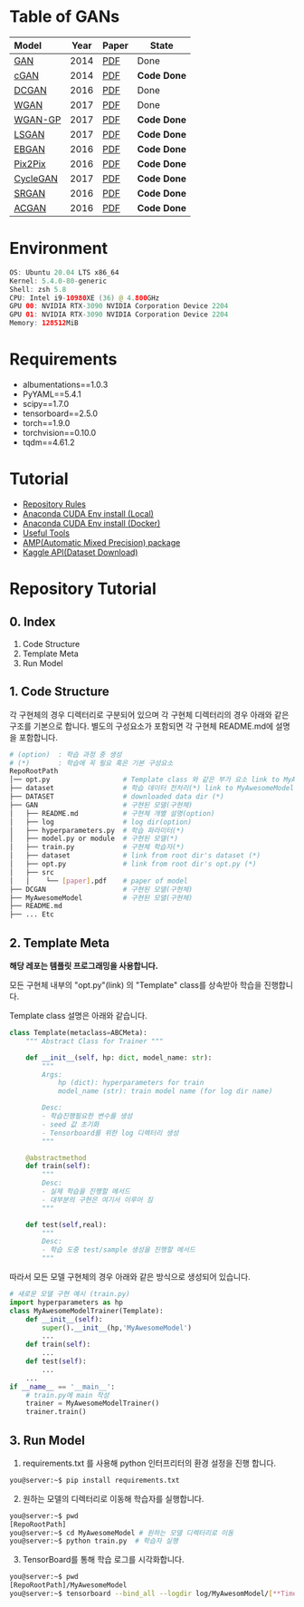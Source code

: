 # **Table of GANs**

| Model                            | Year | Paper                                         | State         |
| :------------------------------- | ---- | --------------------------------------------- | ------------- |
| [GAN](./GAN/src/README.pdf)      | 2014 | [PDF](./GAN/src/paper_GAN.pdf)                | Done          |
| [cGAN](./cGAN/README.md)         | 2014 | [PDF](./cGAN/src/paper-Conditional%20GAN.pdf) | **Code Done** |
| [DCGAN](./DCGAN/README.md)       | 2016 | [PDF](./DCGAN/src/paper-DCGAN.pdf)            | Done          |
| [WGAN](./WGAN/README.md)         | 2017 | [PDF](./WGAN/src/paper-WGAN.pdf)              | Done          |
| [WGAN-GP](./WGAN-GP/README.md)   | 2017 | [PDF](./WGAN-GP/src/paper-WGAN-GP.pdf)        | **Code Done** |
| [LSGAN](./LSGAN/README.md)       | 2017 | [PDF](./LSGAN/src/paper-LSGAN.pdf)            | **Code Done** |
| [EBGAN](./EBGAN/README.md)       | 2016 | [PDF](./EBGAN/src/paper-EBGAN.pdf)            | **Code Done** |
| [Pix2Pix](./Pix2Pix/README.md)   | 2016 | [PDF](./Pix2Pix/src/paper-Pix2Pix.pdf)        | **Code Done** |
| [CycleGAN](./CycleGAN/README.md) | 2017 | [PDF](./CycleGAN/src/paper-CycleGAN.pdf)      | **Code Done** |
| [SRGAN](./SRGAN/README.md)       | 2016 | [PDF](./SRGAN/src/paper-paper-SRGAN.pdf)      | **Code Done** |
| [ACGAN](./ACGAN/README.md)       | 2016 | [PDF](./ACGAN/src/paper-paper-ACGAN.pdf)      | **Code Done** |

# **Environment**

```swift
OS: Ubuntu 20.04 LTS x86_64
Kernel: 5.4.0-80-generic
Shell: zsh 5.8
CPU: Intel i9-10980XE (36) @ 4.800GHz
GPU 00: NVIDIA RTX-3090 NVIDIA Corporation Device 2204
GPU 01: NVIDIA RTX-3090 NVIDIA Corporation Device 2204
Memory: 128512MiB
```

# **Requirements**

- albumentations==1.0.3
- PyYAML==5.4.1
- scipy==1.7.0
- tensorboard==2.5.0
- torch==1.9.0
- torchvision==0.10.0
- tqdm==4.61.2

# **Tutorial**

- [Repository Rules](./Rules.md)
- [Anaconda CUDA Env install (Local)](<./Tutorial/Anaconda%20CUDA%20Env%20install(local).md>)
- [Anaconda CUDA Env install (Docker)](<./Tutorial/Anaconda%20CUDA%20Env%20install(docker).md>)
- [Useful Tools](./Tutorial/Tools.md)
- [AMP(Automatic Mixed Precision) package](https://pytorch.org/docs/stable/notes/amp_examples.html)
- [Kaggle API(Dataset Download)](./Tutorial/Kaggle%20cli%20tool.md)

# Repository Tutorial

## 0. Index

1. Code Structure
2. Template Meta
3. Run Model

## 1. Code Structure

각 구현체의 경우 디렉터리로 구분되어 있으며 각 구현체 디렉터리의 경우 아래와 같은 구조를 기본으로 합니다. 별도의 구성요소가 포함되면 각 구현체 README.md에 설명을 포함합니다.

```bash
# (option)  : 학습 과정 중 생성
# (*)       : 학습에 꼭 필요 혹은 기본 구성요소
RepoRootPath
│── opt.py                  # Template class 와 같은 부가 요소 link to MyAwesomeModel's
├── dataset                 # 학습 데이터 전처리(*) link to MyAwesomeModel's
├── DATASET                 # downloaded data dir (*)
├── GAN                     # 구현된 모델(구현체)
│   ├── README.md           # 구현체 개별 설명(option)
│   ├── log                 # log dir(option)
│   ├── hyperparameters.py  # 학습 파라미터(*)
│   ├── model.py or module  # 구현된 모델(*)
│   ├── train.py            # 구현체 학습자(*)
│   ├── dataset             # link from root dir's dataset (*)
│   ├── opt.py              # link from root dir's opt.py (*)
│   ├── src
│   │    └── [paper].pdf    # paper of model
├── DCGAN                   # 구현된 모델(구현체)
├── MyAwesomeModel          # 구현된 모델(구현체)
├── README.md
├── ... Etc
```

## 2. Template Meta

**해당 레포는 템플릿 프로그래밍을 사용합니다.**

모든 구현체 내부의 "opt.py"(link) 의 "Template" class를 상속받아 학습을 진행합니다.

Template class 설명은 아래와 같습니다.

```python
class Template(metaclass=ABCMeta):
    """ Abstract Class for Trainer """

    def __init__(self, hp: dict, model_name: str):
        """
        Args:
            hp (dict): hyperparameters for train
            model_name (str): train model name (for log dir name)

        Desc:
        - 학습진행필요한 변수를 생성
        - seed 값 초기화
        - Tensorboard를 위한 log 디렉터리 생성
        """

    @abstractmethod
    def train(self):
        """
        Desc:
        - 실제 학습을 진행할 메서드
        - 대부분의 구현은 여기서 이루어 짐
        """

    def test(self,real):
        """
        Desc:
        - 학습 도중 test/sample 생성을 진행할 메서드
        """
```

따라서 모든 모델 구현체의 경우 아래와 같은 방식으로 생성되어 있습니다.

```python
# 새로운 모델 구현 예시 (train.py)
import hyperparameters as hp
class MyAwesomeModelTrainer(Template):
    def __init__(self):
        super().__init__(hp,'MyAwesomeModel')
        ...
    def train(self):
        ...
    def test(self):
        ...
    ...
if __name__ == '__main__':
    # train.py에 main 작성
    trainer = MyAwesomeModelTrainer()
    trainer.train()
```

## 3. Run Model

1. requirements.txt 를 사용해 python 인터프리터의 환경 설정을 진행 합니다.

```bash
you@server:~$ pip install requirements.txt
```

2. 원하는 모델의 디렉터리로 이동해 학습자를 실행합니다.

```bash
you@server:~$ pwd
[RepoRootPath]
you@server:~$ cd MyAwesomeModel # 원하는 모델 디렉터리로 이동
you@server:~$ python train.py  # 학습자 실행
```

3. TensorBoard를 통해 학습 로그를 시각화합니다.

```bash
you@server:~$ pwd
[RepoRootPath]/MyAwesomeModel
you@server:~$ tensorboard --bind_all --logdir log/MyAwesomModel/[**TimeStamp**]
```
